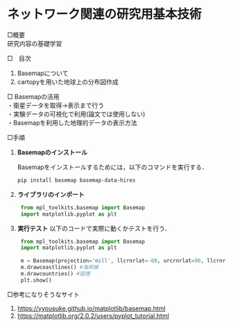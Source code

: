 # ネットワーク関連の研究用基本技術
□概要  
研究内容の基礎学習  

□　目次
1. Basemapについて
2. cartopyを用いた地球上の分布図作成

□ Basemapの活用  
・衛星データを取得→表示まで行う  
・実験データの可視化で利用(論文では使用しない)  
・Basemapを利用した地理的データの表示方法  
  


□手順

1. **Basemapのインストール**
   
   Basemapをインストールするためには，以下のコマンドを実行する． 

   ```bash
   pip install basemap basemap-data-hires

2. **ライブラリのインポート**
   ```python
    from mpl_toolkits.basemap import Basemap
    import matplotlib.pyplot as plt

3. **実行テスト** 
以下のコードで実際に動くかテストを行う．  
   ```python
    from mpl_toolkits.basemap import Basemap
    import matplotlib.pyplot as plt
    
    m = Basemap(projection='mill', llcrnrlat=-60, urcrnrlat=90, llcrnrlon=-180, urcrnrlon=180, resolution='c')
    m.drawcoastlines() #海岸線
    m.drawcountries() #国境
    plt.show()


□参考になりそうなサイト  
1. https://yyousuke.github.io/matplotlib/basemap.html  
2. https://matplotlib.org/2.0.2/users/pyplot_tutorial.html  
